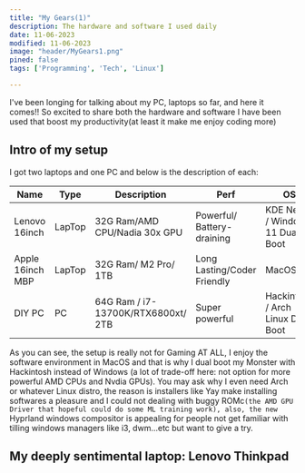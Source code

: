 ```yaml
---
title: "My Gears(1)"
description: The hardware and software I used daily
date: 11-06-2023
modified: 11-06-2023
image: "header/MyGears1.png"
pined: false
tags: ['Programming', 'Tech', 'Linux']

---
```


I've been longing for talking about my PC, laptops so far, and here it comes!! So excited to share both the hardware and software I have been used that boost my productivity(at least it make me enjoy coding more)

## Intro of my setup

I got two laptops and one PC and below is the description of each:

| Name | Type | Description| Perf| OS|
| ------| ------| -----------|-----| ---| 
| Lenovo 16inch| LapTop | 32G Ram/AMD CPU/Nadia 30x GPU |Powerful/ Battery-draining | KDE Neon / Windows 11 Dual Boot|
| Apple 16inch MBP | LapTop | 32G Ram/ M2 Pro/ 1TB | Long Lasting/Coder Friendly| MacOS |
| DIY PC| PC | 64G Ram / i7-13700K/RTX6800xt/ 2TB| Super powerful | Hackintosh / Arch Linux Dual Boot|

As you can see, the setup is really not for Gaming AT ALL, I enjoy the software environment in MacOS and that is why I dual boot my Monster with Hackintosh instead of Windows (a lot of trade-off here: not option for more powerful AMD CPUs and Nvdia GPUs). You may ask why I even need Arch or whatever Linux distro, the reason is installers like Yay make installing softwares a pleasure and I could not dealing with buggy ROMc`(the AMD GPU Driver that hopeful could do some ML training work), also, the new `Hyprland windows compositor is appealing for people not get familiar with tilling windows managers like i3, dwm...etc but want to give a try.

## My deeply sentimental laptop: Lenovo Thinkpad